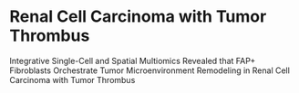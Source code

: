 # Renal Cell  Carcinoma with Tumor Thrombus
Integrative Single-Cell and Spatial Multiomics Revealed that FAP+ Fibroblasts Orchestrate Tumor Microenvironment Remodeling in Renal Cell Carcinoma with Tumor Thrombus
